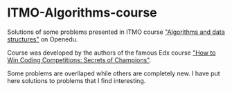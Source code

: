 # ITMO-Algorithms-course

Solutions of some problems presented in ITMO course ["Algorithms and data structures"](https://openedu.ru/course/ITMOUniversity/PADS/) on Openedu. 


Course was developed by the authors of the famous Edx course ["How to Win Coding Competitions: Secrets of Champions"](https://www.edx.org/course/how-to-win-coding-competitions-secrets-of-champion).

Some problems are overllaped while others are completely new. 
I have put here solutions to problems that I find interesting. 
